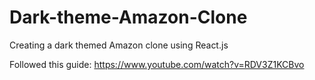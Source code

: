 # Dark-theme-Amazon-Clone
Creating a dark themed Amazon clone using React.js


Followed this guide: https://www.youtube.com/watch?v=RDV3Z1KCBvo
